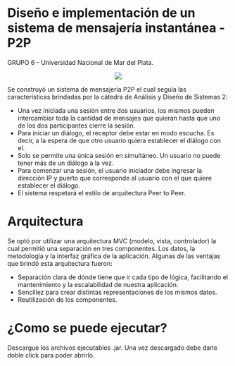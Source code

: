 # Diseño e implementación de un sistema de mensajería instantánea - P2P

GRUPO 6 - Universidad Nacional de Mar del Plata.

<p align="center">
  <img src="https://user-images.githubusercontent.com/69020112/235544911-a53bc803-e16b-4991-855e-35cd702cffc0.png" />
</p>

Se construyó un sistema de mensajería P2P el cual seguía las características brindadas por la cátedra de Análisis y Diseño de Sistemas 2:
* Una vez iniciada una sesión entre dos usuarios, los mismos pueden intercambiar toda la cantidad de mensajes que quieran hasta que uno de los dos participantes cierre la sesión.
* Para iniciar un diálogo, el receptor debe estar en modo escucha. Es decir, a la espera de que otro usuario quiera establecer el diálogo con el.
* Solo se permite una única sesión en simultáneo. Un usuario no puede tener más de un diálogo a la vez.
* Para comenzar una sesión, el usuario iniciador debe ingresar la dirección IP y puerto que corresponde al usuario con el que quiere establecer el diálogo.
* El sistema respetará el estilo de arquitectura Peer to Peer.

# Arquitectura
Se optó por utilizar una arquitectura MVC (modelo, vista, controlador) la cual permitió una separación en tres componentes. Los datos, la metodología y la interfaz gráfica de la aplicación. Algunas de las ventajas que brindó esta arquitectura fueron:
* Separación clara de dónde tiene que ir cada tipo de lógica, facilitando el mantenimiento y la escalabilidad de nuestra aplicación.
* Sencillez para crear distintas representaciones de los mismos datos.
* Reutilización de los componentes.

# ¿Como se puede ejecutar?
Descargue los archivos ejecutables .jar. Una vez descargado debe darle doble click para poder abrirlo.




